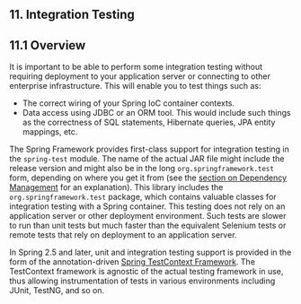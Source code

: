 ## 11. Integration Testing

## 11.1 Overview

It is important to be able to perform some integration testing without requiring deployment to your application server or connecting to other enterprise infrastructure. This will enable you to test things such as:

- The correct wiring of your Spring IoC container contexts.
- Data access using JDBC or an ORM tool. This would include such things as the correctness of SQL statements, Hibernate queries, JPA entity mappings, etc.

The Spring Framework provides first-class support for integration testing in the `spring-test` module. The name of the actual JAR file might include the release version and might also be in the long `org.springframework.test` form, depending on where you get it from (see the [section on Dependency Management](http://docs.spring.io/spring/docs/5.0.0.M5/spring-framework-reference/htmlsingle/#dependency-management) for an explanation). This library includes the `org.springframework.test` package, which contains valuable classes for integration testing with a Spring container. This testing does not rely on an application server or other deployment environment. Such tests are slower to run than unit tests but much faster than the equivalent Selenium tests or remote tests that rely on deployment to an application server.

In Spring 2.5 and later, unit and integration testing support is provided in the form of the annotation-driven [Spring TestContext Framework](http://docs.spring.io/spring/docs/5.0.0.M5/spring-framework-reference/htmlsingle/#testcontext-framework). The TestContext framework is agnostic of the actual testing framework in use, thus allowing instrumentation of tests in various environments including JUnit, TestNG, and so on.